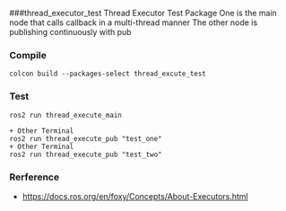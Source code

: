 ###thread_executor_test
Thread Executor Test Package
One is the main node that calls callback in a multi-thread manner
The other node is publishing continuously with pub

### Compile
```
colcon build --packages-select thread_excute_test
```

### Test
```
ros2 run thread_execute_main

+ Other Terminal
ros2 run thread_execute_pub "test_one"
+ Other Terminal
ros2 run thread_execute_pub "test_two"
```

### Rerference
* https://docs.ros.org/en/foxy/Concepts/About-Executors.html
